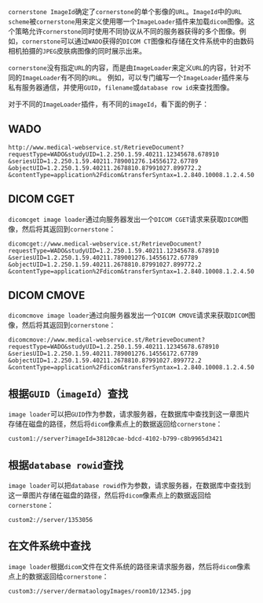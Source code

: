 `cornerstone ImageId`确定了`cornerstone`的单个影像的`URL`。`ImageId`中的`URL scheme`被`cornerstone`用来定义使用哪一个`ImageLoader`插件来加载`dicom`图像。这个策略允许`cornerstone`同时使用不同协议从不同的服务器获得的多个图像。例如，`cornerstone`可以通过`WADO`获得的`DICOM CT`图像和存储在文件系统中的由数码相机拍摄的`JPEG`皮肤病图像的同时展示出来。

`cornerstone`没有指定`URL`的内容，而是由`ImageLoader`来定义`URL`的内容，针对不同的`ImageLoader`有不同的`URL`。 例如，可以专门编写一个`ImageLoader`插件来与私有服务器通信，并使用`GUID`，`filename`或`database row id`来查找图像。

对于不同的`ImageLoader`插件，有不同的`imageId`，看下面的例子：

## WADO
```
http://www.medical-webservice.st/RetrieveDocument?
requestType=WADO&studyUID=1.2.250.1.59.40211.12345678.678910
&seriesUID=1.2.250.1.59.40211.789001276.14556172.67789
&objectUID=1.2.250.1.59.40211.2678810.87991027.899772.2
&contentType=application%2Fdicom&transferSyntax=1.2.840.10008.1.2.4.50
```

## DICOM CGET
`dicomcget image loader`通过向服务器发出一个`DICOM CGET`请求来获取`DICOM`图像，然后将其返回到`cornerstone`：

```
dicomcget://www.medical-webservice.st/RetrieveDocument?
requestType=WADO&studyUID=1.2.250.1.59.40211.12345678.678910
&seriesUID=1.2.250.1.59.40211.789001276.14556172.67789
&objectUID=1.2.250.1.59.40211.2678810.87991027.899772.2
&contentType=application%2Fdicom&transferSyntax=1.2.840.10008.1.2.4.50
```

## DICOM CMOVE
`dicomcmove image loader`通过向服务器发出一个`DICOM CMOVE`请求来获取`DICOM`图像，然后将其返回到`cornerstone`：

```
dicomcmove://www.medical-webservice.st/RetrieveDocument?
requestType=WADO&studyUID=1.2.250.1.59.40211.12345678.678910
&seriesUID=1.2.250.1.59.40211.789001276.14556172.67789
&objectUID=1.2.250.1.59.40211.2678810.87991027.899772.2
&contentType=application%2Fdicom&transferSyntax=1.2.840.10008.1.2.4.50
```

## 根据`GUID`（`imageId`）查找
`image loader`可以把`GUID`作为参数，请求服务器，在数据库中查找到这一章图片存储在磁盘的路径，然后将`dicom`像素点上的数据返回给`cornerstone`：

```
custom1://server?imageId=38120cae-bdcd-4102-b799-c8b9965d3421
```

## 根据`database rowid`查找
`image loader`可以把`database rowid`作为参数，请求服务器，在数据库中查找到这一章图片存储在磁盘的路径，然后将`dicom`像素点上的数据返回给`cornerstone`：

```
custom2://server/1353056
```

## 在文件系统中查找
`image loader`根据`dicom`文件在文件系统的路径来请求服务器，然后将`dicom`像素点上的数据返回给`cornerstone`：

```
custom3://server/dermataologyImages/room10/12345.jpg
```